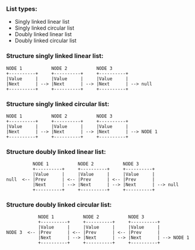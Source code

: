 ﻿<h3> List types: </h3>

- Singly linked linear list
- Singly linked circular list
- Doubly linked linear list
- Doubly linked circular list

<h3> Structure singly linked linear list: </h3>

```
NODE 1           NODE 2           NODE 3
+----------+     +----------+     +----------+
|Value     |     |Value     |     |Value     | 
|Next      | --> |Next      | --> |Next      | --> null
+----------+     +----------+     +----------+
```

<h3> Structure singly linked circular list: </h3>

```
NODE 1           NODE 2           NODE 3
+----------+     +----------+     +----------+
|Value     |     |Value     |     |Value     | 
|Next      | --> |Next      | --> |Next      | --> NODE 1
+----------+     +----------+     +----------+
```

<h3> Structure doubly linked linear list: </h3>

```
          NODE 1           NODE 2           NODE 3
          +----------+     +----------+     +----------+
          |Value     |     |Value     |     |Value     |
null  <-- |Prev      | <-- |Prev      | <-- |Prev      |
          |Next      | --> |Next      | --> |Next      | --> null
          +----------+     +----------+     +----------+
```

<h3> Structure doubly linked circular list: </h3>

```
            NODE 1           NODE 2           NODE 3
            +----------+     +----------+     +----------+
            |Value     |     |Value     |     |Value     |
NODE 3  <-- |Prev      | <-- |Prev      | <-- |Prev      |
            |Next      | --> |Next      | --> |Next      | --> NODE 1
            +----------+     +----------+     +----------+
```
